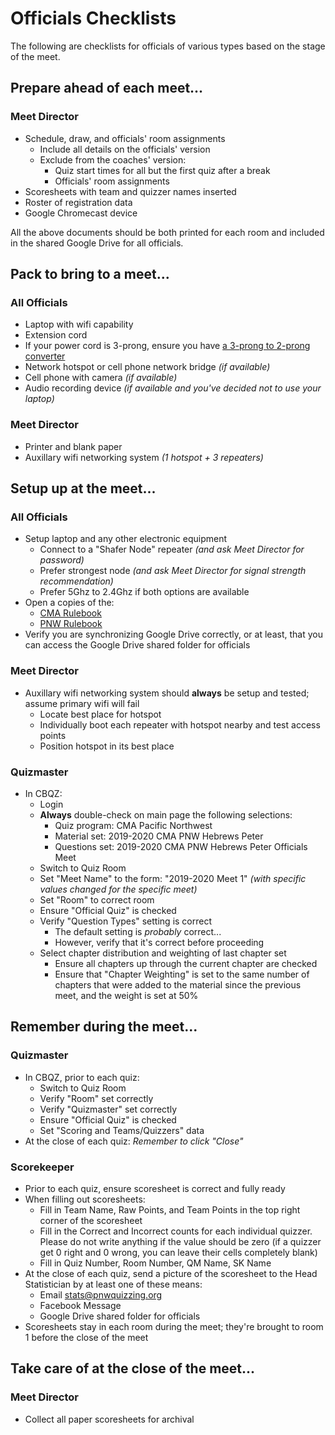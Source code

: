 # Officials Checklists

The following are checklists for officials of various types based on the stage
of the meet.

## Prepare ahead of each meet...

### Meet Director

- Schedule, draw, and officials' room assignments
    - Include all details on the officials' version
    - Exclude from the coaches' version:
        - Quiz start times for all but the first quiz after a break
        - Officials' room assignments
- Scoresheets with team and quizzer names inserted
- Roster of registration data
- Google Chromecast device

All the above documents should be both printed for each room and included in the
shared Google Drive for all officials.

## Pack to bring to a meet...

### All Officials

- Laptop with wifi capability
- Extension cord
- If your power cord is 3-prong, ensure you have
  [a 3-prong to 2-prong converter](http://www.amazon.com/CableWholesale-Wholesale-Grounding-Converter-30W1-32200/dp/B000I96AUM)
- Network hotspot or cell phone network bridge *(if available)*
- Cell phone with camera *(if available)*
- Audio recording device  *(if available and you've decided not to use your laptop)*

### Meet Director

- Printer and blank paper
- Auxillary wifi networking system *(1 hotspot + 3 repeaters)*

## Setup up at the meet...

### All Officials

- Setup laptop and any other electronic equipment
    - Connect to a "Shafer Node" repeater *(and ask Meet Director for password)*
    - Prefer strongest node *(and ask Meet Director for signal strength recommendation)*
    - Prefer 5Ghz to 2.4Ghz if both options are available
- Open a copies of the:
    - [CMA Rulebook](/references_for_quizzing/CMA_rule_book.md)
    - [PNW Rulebook](/references_for_quizzing/PNW_rules.md)
- Verify you are synchronizing Google Drive correctly, or at least, that you can access the Google Drive
  shared folder for officials

### Meet Director

- Auxillary wifi networking system should **always** be setup and tested; assume primary wifi will fail
    - Locate best place for hotspot
    - Individually boot each repeater with hotspot nearby and test access points
    - Position hotspot in its best place

### Quizmaster

- In CBQZ:
    - Login
    - **Always** double-check on main page the following selections:
        - Quiz program: CMA Pacific Northwest
        - Material set: 2019-2020 CMA PNW Hebrews Peter
        - Questions set: 2019-2020 CMA PNW Hebrews Peter Officials Meet
    - Switch to Quiz Room
    - Set "Meet Name" to the form: "2019-2020 Meet 1" *(with specific values changed for the specific meet)*
    - Set "Room" to correct room
    - Ensure "Official Quiz" is checked
    - Verify "Question Types" setting is correct
        - The default setting is *probably* correct...
        - However, verify that it's correct before proceeding
    - Select chapter distribution and weighting of last chapter set
        - Ensure all chapters up through the current chapter are checked
        - Ensure that "Chapter Weighting" is set to the same number of chapters that were added to the material since the previous meet, and the weight is set at 50%

## Remember during the meet...

### Quizmaster

- In CBQZ, prior to each quiz:
    - Switch to Quiz Room
    - Verify "Room" set correctly
    - Verify "Quizmaster" set correctly
    - Ensure "Official Quiz" is checked
    - Set "Scoring and Teams/Quizzers" data
- At the close of each quiz: *Remember to click "Close"*

### Scorekeeper

- Prior to each quiz, ensure scoresheet is correct and fully ready
- When filling out scoresheets:
    - Fill in Team Name, Raw Points, and Team Points in the top right corner of the scoresheet
    - Fill in the Correct and Incorrect counts for each individual quizzer. Please do not write anything if
      the value should be zero (if a quizzer get 0 right and 0 wrong, you can leave their cells completely
      blank)
    - Fill in Quiz Number, Room Number, QM Name, SK Name
- At the close of each quiz, send a picture of the scoresheet to the Head Statistician by at least one of
  these means:
    - Email [stats@pnwquizzing.org](mailto:stats@pnwquizzing.org)
    - Facebook Message
    - Google Drive shared folder for officials
- Scoresheets stay in each room during the meet; they're brought to room 1 before the close of the meet

## Take care of at the close of the meet...

### Meet Director

- Collect all paper scoresheets for archival

